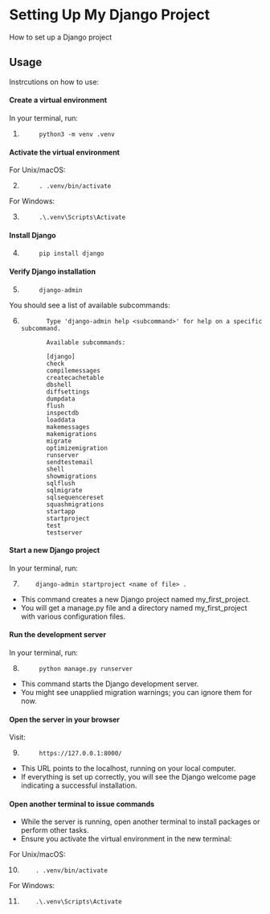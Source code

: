 # Setting Up My Django Project

How to set up a Django project

## Usage

Instrcutions on how to use:

#### Create a virtual environment

In your terminal, run:

1.          python3 -m venv .venv

#### Activate the virtual environment

For Unix/macOS:

2.          . .venv/bin/activate


For Windows:

3.          .\.venv\Scripts\Activate

#### Install Django

4.          pip install django

#### Verify Django installation

5.          django-admin

You should see a list of available subcommands:

6.            Type 'django-admin help <subcommand>' for help on a specific subcommand.

              Available subcommands:

              [django]
              check
              compilemessages
              createcachetable
              dbshell
              diffsettings
              dumpdata
              flush
              inspectdb
              loaddata
              makemessages
              makemigrations
              migrate
              optimizemigration
              runserver
              sendtestemail
              shell
              showmigrations
              sqlflush
              sqlmigrate
              sqlsequencereset
              squashmigrations
              startapp
              startproject
              test
              testserver

#### Start a new Django project

In your terminal, run:

7.         django-admin startproject <name of file> .

- This command creates a new Django project named my_first_project.
- You will get a manage.py file and a directory named my_first_project with various configuration files.

#### Run the development server

In your terminal, run:

8.          python manage.py runserver

- This command starts the Django development server.
- You might see unapplied migration warnings; you can ignore them for now.

#### Open the server in your browser

Visit:

9.          https://127.0.0.1:8000/

- This URL points to the localhost, running on your local computer.
- If everything is set up correctly, you will see the Django welcome page indicating a successful installation.

#### Open another terminal to issue commands

- While the server is running, open another terminal to install packages or perform other tasks.
- Ensure you activate the virtual environment in the new terminal:

For Unix/macOS:

10.         . .venv/bin/activate

For Windows:

11.         .\.venv\Scripts\Activate
